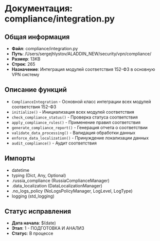 # Документация: compliance/integration.py

## Общая информация
- **Файл**: compliance/integration.py
- **Путь**: /Users/sergejhlystov/ALADDIN_NEW/security/vpn/compliance/
- **Размер**: 13KB
- **Строк**: 265
- **Назначение**: Интеграция модулей соответствия 152-ФЗ в основную VPN систему

## Описание функций
- `ComplianceIntegration` - Основной класс интеграции всех модулей соответствия 152-ФЗ
- `initialize()` - Инициализация всех модулей соответствия
- `check_compliance_status()` - Проверка статуса соответствия
- `apply_compliance_rules()` - Применение правил соответствия
- `generate_compliance_report()` - Генерация отчета о соответствии
- `validate_data_processing()` - Валидация обработки данных
- `enforce_data_localization()` - Принуждение локализации данных
- `audit_compliance()` - Аудит соответствия

## Импорты
- datetime
- typing (Dict, Any, Optional)
- .russia_compliance (RussiaComplianceManager)
- .data_localization (DataLocalizationManager)
- .no_logs_policy (NoLogsPolicyManager, LogLevel, LogType)
- logging (std_logging)

## Статус исправления
- **Дата начала**: $(date)
- **Этап**: 1 - ПОДГОТОВКА И АНАЛИЗ
- **Статус**: В процессе